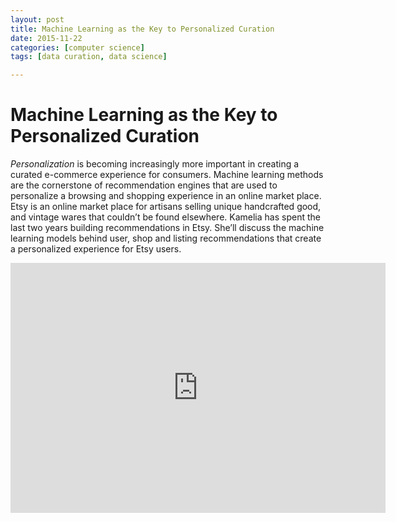 ```yaml
---
layout: post
title: Machine Learning as the Key to Personalized Curation
date: 2015-11-22
categories: [computer science]
tags: [data curation, data science]

---
```



# Machine Learning as the Key to Personalized Curation

*Personalization* is becoming increasingly more important in creating a curated e-commerce experience for consumers. Machine learning methods are the cornerstone of recommendation engines that are used to personalize a browsing and shopping experience in an online market place. Etsy is an online market place for artisans selling unique handcrafted good, and vintage wares that couldn’t be found elsewhere. Kamelia has spent the last two years building recommendations in Etsy. She’ll discuss the machine learning models behind user, shop and listing recommendations that create a personalized experience for Etsy users.

<iframe width="600" height="400" src="https://www.youtube.com/embed/jMaa45fw3dQ" frameborder="0" allowfullscreen></iframe>